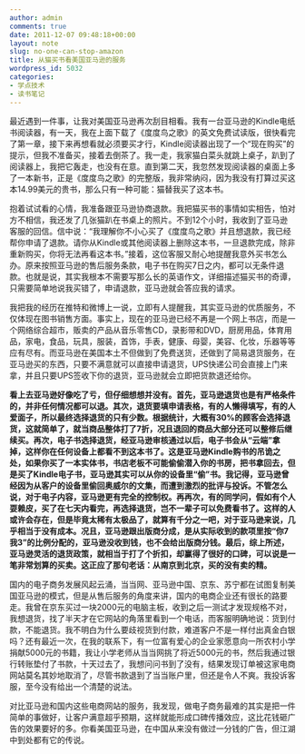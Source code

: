 ```yaml
---
author: admin
comments: true
date: 2011-12-07 09:48:18+00:00
layout: note
slug: no-one-can-stop-amazon
title: 从猫买书看美国亚马逊的服务
wordpress_id: 5032
categories:
- 学点技术
- 读书笔记
---
```


最近遇到一件事，让我对美国亚马逊再次刮目相看。我有一台亚马逊的Kindle电纸书阅读器，有一天，我在上面下载了《度度鸟之歌》的英文免费试读版，很快看完了第一章，接下来再想看就必须要买才行，Kindle阅读器出现了一个“现在购买”的提示，但我不准备买，接着去倒茶了。我一走，我家猫白菜头就跳上桌子，趴到了阅读器上，我把它轰走，也没有在意。直到第二天，我忽然发现阅读器的桌面上多了一本新书，正是《度度鸟之歌》的完整版，我非常纳闷，因为我没有打算过买这本14.99美元的贵书，那么只有一种可能：猫替我买了这本书。





抱着试试看的心情，我准备跟亚马逊协商退款。我把猫买书的事情如实相告，怕对方不相信，我还发了几张猫趴在书桌上的照片。不到12个小时，我收到了亚马逊客服的回信。信中说：“我理解你不小心买了《度度鸟之歌》并且想退款，我已经帮你申请了退款。请你从Kindle或其他阅读器上删除这本书，一旦退款完成，除非重新购买，你将无法再看这本书。”接着，这位客服又耐心地提醒我意外买书怎么办。原来按照亚马逊的售后服务条款，电子书在购买7日之内，都可以无条件退款。也就是说，其实我根本不需要写那么长的英语作文，详细描述猫买书的奇谭，只需要简单地说我买错了，申请退款，亚马逊就会答应我的请求。





我把我的经历在推特和微博上一说，立即有人提醒我，其实亚马逊的优质服务，不仅体现在图书销售方面。事实上，现在的亚马逊已经不再是一个网上书店，而是一个网络综合超市，贩卖的产品从音乐零售CD，录影带和DVD，厨房用品，体育用品，家电，食品，玩具，服装，首饰，手表，健康、母婴，美容、化妆，乐器等等应有尽有。而亚马逊在美国本土不但做到了免费送货，还做到了简易退货服务，在亚马逊买的东西，只要不满意就可以直接申请退货，UPS快递公司会直接上门来拿，并且只要UPS签收下你的退货，亚马逊就会立即把货款退还给你。





**看上去亚马逊好像吃了亏，但仔细想想并没有。首先，亚马逊退货也是有严格条件的，并非任何情况都可以退。其次，退货要填申请表格，有的人懒得填写，有的人爱面子，所以最终选择退货的只有少数。根据统计，大概有30%的顾客会选择退货，这就简单了，就当商品整体打了7折，况且退回的商品大部分还可以整修后继续买。再次，电子书选择退货，经亚马逊审核通过以后，电子书会从“云端”拿掉，这样你在任何设备上都看不到这本书了。这是亚马逊Kindle购书的吊诡之处，如果你买了一本实体书，书店老板不可能偷偷潜入你的书房，把书拿回去，但是买了Kindle电子书，亚马逊其实可以从你的设备里“偷”书。我记得，亚马逊曾经因为从客户的设备里偷回奥威尔的文集，而遭到激烈的批评与投诉。不管怎么说，对于电子内容，亚马逊更有完全的控制权。再再次，有的同学问，假如有个人耍赖皮，买了在七天内看完，再选择退货，岂不一辈子可以免费看书了。这样的人或许会存在，但是毕竟太稀有太极品了，就算有千分之一吧，对于亚马逊来说，几乎相当于没有成本。况且，亚马逊跟出版商分成，是从实际收到的款项里按“你7我3”的比例分配的，亚马逊没收到钱，也不会给出版商分钱。最后，综上所述，亚马逊灵活的退货政策，就相当于打了个折扣，却赢得了很好的口碑，可以说是一笔非常划算的买卖。这正应了那句老话：从南京到北京，买的没有卖的精。**





国内的电子商务发展风起云涌，当当网、亚马逊中国、京东、苏宁都在试图复制美国亚马逊的模式，但是从售后服务的角度来讲，国内的电商企业还有很长的路要走。我曾在京东买过一块2000元的电脑主板，收到之后一测试才发现规格不对，我想退货，找了半天才在它网站的角落里看到一个电话，而客服明确地说：货到付款，不能退货。我不明白为什么要歧视货到付款，难道客户不是一样付出真金白银吗？还有最近一次，在我的联系下，有一位富有爱心的企业家愿意向一所农村小学捐献5000元的书籍，我让小学老师从当当网挑了将近5000元的书，然后我通过银行转账垫付了书款，十天过去了，我想问问书到了没有，结果发现订单被这家电商网站莫名其妙地取消了，尽管书款退到了当当账户里，但还是令人不爽。我投诉客服，至今没有给出一个清楚的说法。





对比亚马逊和国内这些电商网站的服务，我发现，做电子商务最难的其实是把一件简单的事做好，让客户满意超乎预期，这样就能形成口碑传播效应，这比花钱砸广告的效果要好的多。你看美国亚马逊，在中国从来没有做过一分钱的广告，但江湖中到处都有它的传说。



